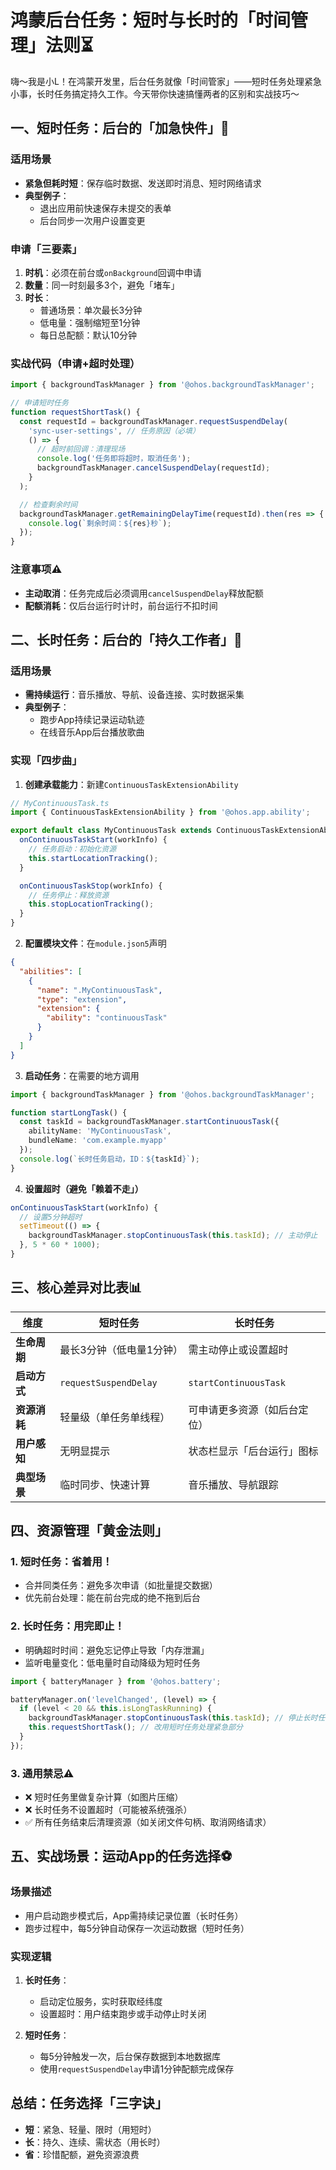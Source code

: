 
# 鸿蒙后台任务：短时与长时的「时间管理」法则⏳  

嗨～我是小L！在鸿蒙开发里，后台任务就像「时间管家」——短时任务处理紧急小事，长时任务搞定持久工作。今天带你快速搞懂两者的区别和实战技巧～  


## 一、短时任务：后台的「加急快件」🚚  
### 适用场景  
- **紧急但耗时短**：保存临时数据、发送即时消息、短时网络请求  
- **典型例子**：  
  - 退出应用前快速保存未提交的表单  
  - 后台同步一次用户设置变更  

### 申请「三要素」  
1. **时机**：必须在前台或`onBackground`回调中申请  
2. **数量**：同一时刻最多3个，避免「堵车」  
3. **时长**：  
   - 普通场景：单次最长3分钟  
   - 低电量：强制缩短至1分钟  
   - 每日总配额：默认10分钟  

### 实战代码（申请+超时处理）  
```typescript  
import { backgroundTaskManager } from '@ohos.backgroundTaskManager';  

// 申请短时任务  
function requestShortTask() {  
  const requestId = backgroundTaskManager.requestSuspendDelay(  
    'sync-user-settings', // 任务原因（必填）  
    () => {  
      // 超时前回调：清理现场  
      console.log('任务即将超时，取消任务');  
      backgroundTaskManager.cancelSuspendDelay(requestId);  
    }  
  );  

  // 检查剩余时间  
  backgroundTaskManager.getRemainingDelayTime(requestId).then(res => {  
    console.log(`剩余时间：${res}秒`);  
  });  
}  
```  

### 注意事项⚠️  
- **主动取消**：任务完成后必须调用`cancelSuspendDelay`释放配额  
- **配额消耗**：仅后台运行时计时，前台运行不扣时间  


## 二、长时任务：后台的「持久工作者」🏃  
### 适用场景  
- **需持续运行**：音乐播放、导航、设备连接、实时数据采集  
- **典型例子**：  
  - 跑步App持续记录运动轨迹  
  - 在线音乐App后台播放歌曲  

### 实现「四步曲」  
1. **创建承载能力**：新建`ContinuousTaskExtensionAbility`  
```typescript  
// MyContinuousTask.ts  
import { ContinuousTaskExtensionAbility } from '@ohos.app.ability';  

export default class MyContinuousTask extends ContinuousTaskExtensionAbility {  
  onContinuousTaskStart(workInfo) {  
    // 任务启动：初始化资源  
    this.startLocationTracking();  
  }  

  onContinuousTaskStop(workInfo) {  
    // 任务停止：释放资源  
    this.stopLocationTracking();  
  }  
}  
```  

2. **配置模块文件**：在`module.json5`声明  
```json  
{  
  "abilities": [  
    {  
      "name": ".MyContinuousTask",  
      "type": "extension",  
      "extension": {  
        "ability": "continuousTask"  
      }  
    }  
  ]  
}  
```  

3. **启动任务**：在需要的地方调用  
```typescript  
import { backgroundTaskManager } from '@ohos.backgroundTaskManager';  

function startLongTask() {  
  const taskId = backgroundTaskManager.startContinuousTask({  
    abilityName: 'MyContinuousTask',  
    bundleName: 'com.example.myapp'  
  });  
  console.log(`长时任务启动，ID：${taskId}`);  
}  
```  

4. **设置超时（避免「赖着不走」）**  
```typescript  
onContinuousTaskStart(workInfo) {  
  // 设置5分钟超时  
  setTimeout(() => {  
    backgroundTaskManager.stopContinuousTask(this.taskId); // 主动停止  
  }, 5 * 60 * 1000);  
}  
```  


## 三、核心差异对比表📊  
| **维度**         | **短时任务**                | **长时任务**                |  
|------------------|-----------------------------|-----------------------------|  
| **生命周期**     | 最长3分钟（低电量1分钟）    | 需主动停止或设置超时        |  
| **启动方式**     | `requestSuspendDelay`        | `startContinuousTask`       |  
| **资源消耗**     | 轻量级（单任务单线程）      | 可申请更多资源（如后台定位）|  
| **用户感知**     | 无明显提示                  | 状态栏显示「后台运行」图标  |  
| **典型场景**     | 临时同步、快速计算          | 音乐播放、导航跟踪          |  


## 四、资源管理「黄金法则」  
### 1. 短时任务：省着用！  
- 合并同类任务：避免多次申请（如批量提交数据）  
- 优先前台处理：能在前台完成的绝不拖到后台  

### 2. 长时任务：用完即止！  
- 明确超时时间：避免忘记停止导致「内存泄漏」  
- 监听电量变化：低电量时自动降级为短时任务  
```typescript  
import { batteryManager } from '@ohos.battery';  

batteryManager.on('levelChanged', (level) => {  
  if (level < 20 && this.isLongTaskRunning) {  
    backgroundTaskManager.stopContinuousTask(this.taskId); // 停止长时任务  
    this.requestShortTask(); // 改用短时任务处理紧急部分  
  }  
});  
```  

### 3. 通用禁忌⚠️  
- ❌ 短时任务里做复杂计算（如图片压缩）  
- ❌ 长时任务不设置超时（可能被系统强杀）  
- ✅ 所有任务结束后清理资源（如关闭文件句柄、取消网络请求）  


## 五、实战场景：运动App的任务选择⚽  
### 场景描述  
- 用户启动跑步模式后，App需持续记录位置（长时任务）  
- 跑步过程中，每5分钟自动保存一次运动数据（短时任务）  

### 实现逻辑  
1. **长时任务**：  
   - 启动定位服务，实时获取经纬度  
   - 设置超时：用户结束跑步或手动停止时关闭  

2. **短时任务**：  
   - 每5分钟触发一次，后台保存数据到本地数据库  
   - 使用`requestSuspendDelay`申请1分钟配额完成保存  


## 总结：任务选择「三字诀」  
- **短**：紧急、轻量、限时（用短时）  
- **长**：持久、连续、需状态（用长时）  
- **省**：珍惜配额，避免资源浪费  